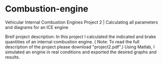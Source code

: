 # Combustion-engine
Vehicular Internal Combustion Engines Project 2 | Calculating all parameters and diagrams for an ICE engine

Breif project description: In this project I calculated the indicated and brake quantities of an internal combustion engine. ( Note: To read the full description of the project please download "project2.pdf".)
Using Matlab, I simulated an engine in real conditions and exported the desired graphs and results.
